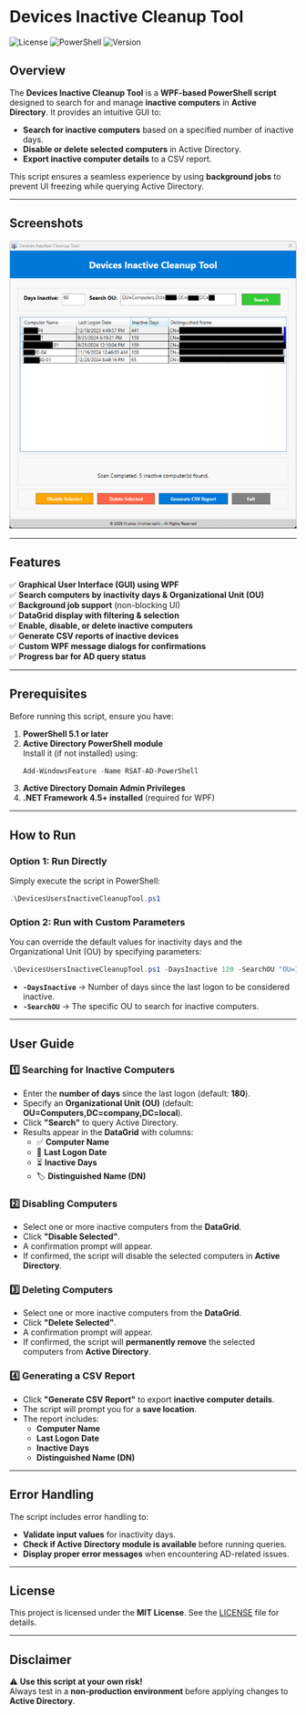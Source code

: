 
# Devices Inactive Cleanup Tool

![License](https://img.shields.io/badge/license-MIT-blue.svg)
![PowerShell](https://img.shields.io/badge/powershell-5.1%2B-blue.svg)
![Version](https://img.shields.io/badge/version-1.0-green.svg)

## Overview
The **Devices Inactive Cleanup Tool** is a **WPF-based PowerShell script** designed to search for and manage **inactive computers** in **Active Directory**. It provides an intuitive GUI to:
- **Search for inactive computers** based on a specified number of inactive days.
- **Disable or delete selected computers** in Active Directory.
- **Export inactive computer details** to a CSV report.

This script ensures a seamless experience by using **background jobs** to prevent UI freezing while querying Active Directory.

---

## Screenshots

![Screenshot](Screenshot.png)


---

## Features
✅ **Graphical User Interface (GUI) using WPF**  
✅ **Search computers by inactivity days & Organizational Unit (OU)**  
✅ **Background job support** (non-blocking UI)  
✅ **DataGrid display with filtering & selection**  
✅ **Enable, disable, or delete inactive computers**  
✅ **Generate CSV reports of inactive devices**  
✅ **Custom WPF message dialogs for confirmations**  
✅ **Progress bar for AD query status**  

---

## Prerequisites
Before running this script, ensure you have:
1. **PowerShell 5.1 or later**
2. **Active Directory PowerShell module**  
   Install it (if not installed) using:
   ```powershell
   Add-WindowsFeature -Name RSAT-AD-PowerShell
   ```
3. **Active Directory Domain Admin Privileges**
4. **.NET Framework 4.5+ installed** (required for WPF)

---

## How to Run
### **Option 1: Run Directly**
Simply execute the script in PowerShell:
```powershell
.\DevicesUsersInactiveCleanupTool.ps1
```

### **Option 2: Run with Custom Parameters**
You can override the default values for inactivity days and the Organizational Unit (OU) by specifying parameters:
```powershell
.\DevicesUsersInactiveCleanupTool.ps1 -DaysInactive 120 -SearchOU "OU=IT,DC=company,DC=local"
```
- **`-DaysInactive`** → Number of days since the last logon to be considered inactive.
- **`-SearchOU`** → The specific OU to search for inactive computers.

---

## User Guide
### 1️⃣ **Searching for Inactive Computers**
- Enter the **number of days** since the last logon (default: **180**).
- Specify an **Organizational Unit (OU)** (default: **OU=Computers,DC=company,DC=local**).
- Click **"Search"** to query Active Directory.
- Results appear in the **DataGrid** with columns:
  - ✅ **Computer Name**
  - 📅 **Last Logon Date**
  - ⏳ **Inactive Days**
  - 🏷 **Distinguished Name (DN)**

### 2️⃣ **Disabling Computers**
- Select one or more inactive computers from the **DataGrid**.
- Click **"Disable Selected"**.
- A confirmation prompt will appear.
- If confirmed, the script will disable the selected computers in **Active Directory**.

### 3️⃣ **Deleting Computers**
- Select one or more inactive computers from the **DataGrid**.
- Click **"Delete Selected"**.
- A confirmation prompt will appear.
- If confirmed, the script will **permanently remove** the selected computers from **Active Directory**.

### 4️⃣ **Generating a CSV Report**
- Click **"Generate CSV Report"** to export **inactive computer details**.
- The script will prompt you for a **save location**.
- The report includes:
  - **Computer Name**
  - **Last Logon Date**
  - **Inactive Days**
  - **Distinguished Name (DN)**

---

## Error Handling
The script includes error handling to:
- **Validate input values** for inactivity days.
- **Check if Active Directory module is available** before running queries.
- **Display proper error messages** when encountering AD-related issues.

---

## License
This project is licensed under the **MIT License**. See the [LICENSE](LICENSE) file for details.

---

## Disclaimer
⚠ **Use this script at your own risk!**  
Always test in a **non-production environment** before applying changes to **Active Directory**.

